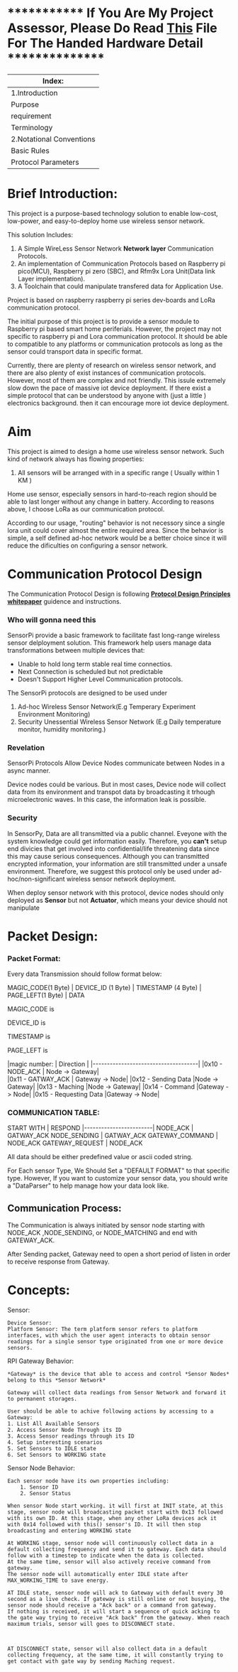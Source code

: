 # *********** If You Are My Project Assessor, Please Do Read [This](./TO_ASSESSOR.md) File For The Handed Hardware Detail **************








| Index:  |
|---|
|  1.Introduction |  
|  Purpose      |  
|  requirement  | 
| Terminology   |
| 2.Notational Conventions |
| Basic Rules         |
| Protocol Parameters |




Brief Introduction:
=
This project is a purpose-based technology solution to enable low-cost, low-power, and easy-to-deploy home use wireless sensor network.

This solution Includes:
1. A Simple WireLess Sensor Network **Network layer** Communication Protocols.
2. An implementation of Communication Protocols based on Raspberry pi pico(MCU), Raspberry pi zero (SBC), and Rfm9x Lora Unit(Data link	Layer implementation).
3. A Toolchain that could manipulate transfered data for Application Use.



Project is based on raspberry raspberry pi series dev-boards and LoRa communication protocol. 

The initial purpose of this project is to provide a sensor module to Raspberry pi based smart home periferials. However, the project may not specific to raspberry pi and Lora communication protocol. It should be able to compatible to any platforms or communication protocols as long as the sensor could transport data in specific format.

Currently, there are plenty of research on wireless sensor network, and there are also plenty of exist instances of communication protocols. However, most of them are complex and not friendly. This issule extremely slow down the pace of massive iot device deployment.
If there exist a simple protocol that can be understood by anyone with (just a little ) electronics background. then it can encourage more iot device deployment. 

Aim
==

This project is aimed to design a home use wireless sensor network. Such kind of network always has flowing properties: 
1. All sensors will be arranged with in a specific range ( Usually within 1 KM )




Home use sensor, especially sensors in hard-to-reach region should be able to last longer without any change in battery. 
According to reasons above, I choose LoRa as our communication protocol. 

According to our usage, "routing" behavior is not necessory since a single lora unit could cover almost the entire required area. Since the behavior is simple, a self defined ad-hoc network would be a better choice since it will reduce the dificulties on configuring a sensor network.   





# Communication Protocol Design

The Communication Protocol Design is following [**Protocol Design Principles whitepaper**](https://www.ncsc.gov.uk/whitepaper/protocol-design-principles) guidence and instructions.

### Who will gonna need this
SensorPi provide a basic framework to facilitate fast long-range wireless sensor delployment solution. This framework help users manage data transformations between multiple devices that:
- Unable to hold long term stable real time connectios.
- Next Connection is scheduled but not predictable
- Doesn't Support Higher Level Communication protocols.


The SensorPi protocols are designed to be used under
1. Ad-hoc Wireless Sensor Network(E.g Temperary Experiment Environment Monitoring)
2. Security Unessential Wireless Sensor Network (E.g Daily temperature monitor, humidity monitoring.)

### Revelation

SensorPi Protocols Allow Device Nodes communicate between Nodes in a async manner. 

Device nodes could be various. But in most cases, Device node will collect data from its environment and transpot data by broadcasting it trhough microelectronic waves. In this case, the information leak is possible.


### Security
In SensorPy, Data are all transmitted via a public channel. Eveyone with the system knowledge could get information easily. Therefore, you **can't** setup end divicies that get involved into confidential/life threatening data since this may cause serious consequences. Although you can transmitted encrypted information, your information are still transmitted under a unsafe environment.
Therefore, we suggest this protocol only be used under ad-hoc/non-significant wireless sensor network deployment.

When deploy sensor network with this protocol, device nodes should only deployed as **Sensor** but not **Actuator**, which means your device should not manipulate 


Packet Design:
==
### Packet Format:
Every data Transmission should follow format below:

MAGIC_CODE(1 Byte) | DEVICE_ID (1 Byte) | TIMESTAMP (4 Byte) | PAGE_LEFT(1 Byte) | DATA

MAGIC_CODE is 

DEVICE_ID is

TIMESTAMP is

PAGE_LEFT is



|magic number:     |       Direction    |
|-------------------------------------|
|0x10 - NODE_ACK  |    Node -> Gateway|    
|0x11 - GATWAY_ACK   | Gateway -> Node|
|0x12 - Sending Data  |Node -> Gateway|
|0x13 - Maching       |Node -> Gateway|
|0x14 - Command       |Gateway -> Node|
|0x15 - Requesting Data |Gateway -> Node|


### COMMUNICATION TABLE:
START WITH |    RESPOND
|------------------------|
NODE_ACK | GATWAY_ACK
NODE_SENDING | GATWAY_ACK
GATEWAY_COMMAND | NODE_ACK
GATEWAY_REQUEST | NODE_ACK


All data should be either predefined value or ascii coded string.

For Each sensor Type, We Should Set a "DEFAULT FORMAT" to that specific type. However, If you want to customize your sensor data, you should write a "DataParser" to help manage how your data look like.



## Communication Process:
The Communication is always initiated by sensor node starting with NODE_ACK ,NODE_SENDING, or NODE_MATCHING and end with GATEWAY_ACK.

After Sending packet, Gateway need to open a short period of listen in order to receive response from Gateway.


Concepts:
===

Sensor:

    Device Sensor:
    Platform Sensor: The term platform sensor refers to platform interfaces, with which the user agent interacts to obtain sensor readings for a single sensor type originated from one or more device sensors.


RPI Gateway Behavior:

    *Gateway* is the device that able to access and control *Sensor Nodes* belong to this *Sensor Network* 

    Gateway will collect data readings from Sensor Network and forward it to permanent storages.

    User should be able to achive following actions by accessing to a Gateway:
    1. List All Available Sensors
    2. Access Sensor Node Through its ID
    3. Access Sensor readings through its ID
    4. Setup interesting scenarios 
    5. Set Sensors to IDLE state
    6. Set Sensors to WORKING state
    


Sensor Node Behavior:

    Each sensor node have its own properties including:
        1. Sensor ID 
        2. Sensor Status

    When sensor Node start working. it will first at INIT state, at this stage, sensor node will broadcasting packet start with 0x13 followed with its own ID. At this stage, when any other LoRa devices ack it with 0x14 followed with this() sensor's ID. It will then stop broadcasting and entering WORKING state

    At WORKING stage, sensor node will continuously collect data in a default collecting frequency and send it to gateway. Each data should follow with a timestep to indicate when the data is collected. 
    At the same time, sensor will also actively receive command from gateway.
    The sensor node will automatically enter IDLE state after MAX_WORKING_TIME to save energy.

    AT IDLE state, sensor node will ack to Gateway with default every 30 second as a live check. If gateway is still online or not busying, the sensor node should receive a "Ack back" or a command from gateway.
    If nothing is received, it will start a sequence of quick acking to the gate way trying to receive "Ack back" from the gateway. When reach maximum trials, sensor will goes to DISCONNECT state. 



    AT DISCONNECT state, sensor will also collect data in a default collecting frequency, at the same time, it will constantly trying to get contact with gate way by sending Maching request.


    
